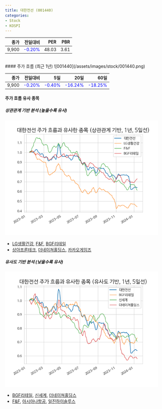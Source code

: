 ```yaml
---
title: 대한전선 (001440)
categories:
- Stock
- KOSPI
---
```


|종가|전일대비|PER|PBR|
|---:|-------:|--:|---:|
|9,900|<span style="color: blue">-0.20%</span>|48.03|3.61|

<!-- more -->
<br>
#### 주가 흐름 (최근 1년)
![001440](/assets/images/stock/001440.png)

|종가|전일대비|5일|20일|60일|
|---:|-------:|--:|---:|---:|
|9,900|<span style="color: blue">-0.20%</span>|<span style="color: blue">-0.40%</span>|<span style="color: blue">-16.24%</span>|<span style="color: blue">-18.25%</span>|

<!-- more -->

#### 주가 흐름 유사 종목

##### 상관관계 기반 분석 (높을수록 유사)
![001440](/assets/images/stock/001440_corr.png)
- [LG생활건강](/051900/), [F&F](/383220/), [BGF리테일](/282330/)
- [상아프론테크](/089980/), [더네이쳐홀딩스](/298540/), [카카오게임즈](/293490/)

##### 유사도 기반 분석 (낮을수록 유사)	
![001440](/assets/images/stock/001440_sim.png)
- [BGF리테일](/282330/), [신세계](/004170/), [더네이쳐홀딩스](/298540/)
- [F&F](/383220/), [아시아나항공](/020560/), [일진하이솔루스](/271940/)